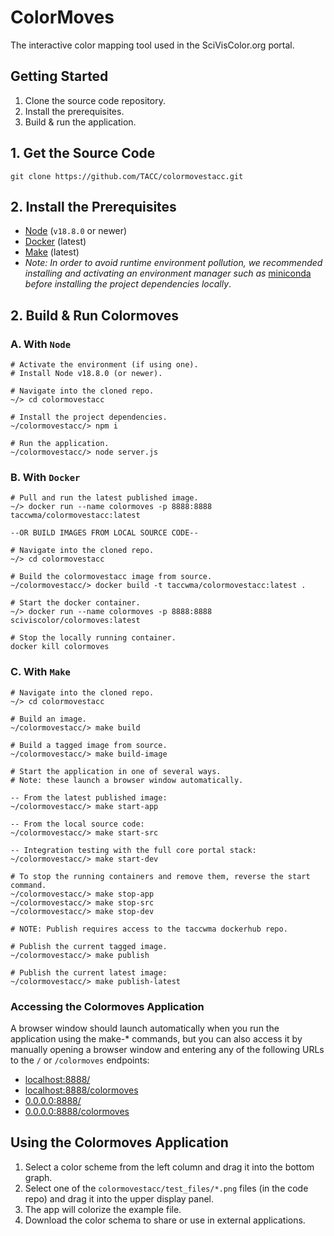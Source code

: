 # ColorMoves

The interactive color mapping tool used in the SciVisColor.org portal.

## Getting Started

1. Clone the source code repository.
2. Install the prerequisites.
3. Build & run the application.

## 1. Get the Source Code

`git clone https://github.com/TACC/colormovestacc.git`

## 2. Install the Prerequisites

- [Node](https://nodejs.org/en/download/) (`v18.8.0` or newer)
- [Docker](https://www.docker.com/products/docker-desktop/) (latest)
- [Make](https://www.gnu.org/software/make/) (latest)
- _Note: In order to avoid runtime environment pollution, we recommended installing and activating an environment manager such as_ [miniconda](https://docs.conda.io/en/latest/miniconda.html) _before installing the project dependencies locally_.

## 2. Build & Run Colormoves

### A. With `Node`

```
# Activate the environment (if using one).
# Install Node v18.8.0 (or newer).

# Navigate into the cloned repo.
~/> cd colormovestacc

# Install the project dependencies.
~/colormovestacc/> npm i

# Run the application.
~/colormovestacc/> node server.js
```

### B. With `Docker`

```
# Pull and run the latest published image.
~/> docker run --name colormoves -p 8888:8888 taccwma/colormovestacc:latest

--OR BUILD IMAGES FROM LOCAL SOURCE CODE--

# Navigate into the cloned repo.
~/> cd colormovestacc

# Build the colormovestacc image from source.
~/colormovestacc/> docker build -t taccwma/colormovestacc:latest .

# Start the docker container.
~/> docker run --name colormoves -p 8888:8888 sciviscolor/colormoves:latest

# Stop the locally running container.
docker kill colormoves
```

### C. With `Make`

```
# Navigate into the cloned repo.
~/> cd colormovestacc

# Build an image.
~/colormovestacc/> make build

# Build a tagged image from source.
~/colormovestacc/> make build-image

# Start the application in one of several ways.
# Note: these launch a browser window automatically.

-- From the latest published image:
~/colormovestacc/> make start-app

-- From the local source code:
~/colormovestacc/> make start-src

-- Integration testing with the full core portal stack:
~/colormovestacc/> make start-dev

# To stop the running containers and remove them, reverse the start command.
~/colormovestacc/> make stop-app
~/colormovestacc/> make stop-src
~/colormovestacc/> make stop-dev

# NOTE: Publish requires access to the taccwma dockerhub repo.

# Publish the current tagged image.
~/colormovestacc/> make publish

# Publish the current latest image:
~/colormovestacc/> make publish-latest
```

### Accessing the Colormoves Application

A browser window should launch automatically when you run the application using the make-* commands, but you can also access it by manually opening a browser window and entering any of the following URLs to the `/` or `/colormoves` endpoints:

- [localhost:8888/](localhost:8888/)
- [localhost:8888/colormoves](localhost:8888/colormoves)
- [0.0.0.0:8888/](0.0.0.0:8888/)
- [0.0.0.0:8888/colormoves](0.0.0.0:8888/colormoves)

## Using the Colormoves Application

1. Select a color scheme from the left column and drag it into the bottom graph.
2. Select one of the `colormovestacc/test_files/*.png` files (in the code repo) and drag it into the upper display panel.
3. The app will colorize the example file.
4. Download the color schema to share or use in external applications.

